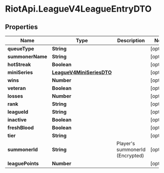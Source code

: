 # RiotApi.LeagueV4LeagueEntryDTO

## Properties
Name | Type | Description | Notes
------------ | ------------- | ------------- | -------------
**queueType** | **String** |  | [optional] 
**summonerName** | **String** |  | [optional] 
**hotStreak** | **Boolean** |  | [optional] 
**miniSeries** | [**LeagueV4MiniSeriesDTO**](LeagueV4MiniSeriesDTO.md) |  | [optional] 
**wins** | **Number** |  | [optional] 
**veteran** | **Boolean** |  | [optional] 
**losses** | **Number** |  | [optional] 
**rank** | **String** |  | [optional] 
**leagueId** | **String** |  | [optional] 
**inactive** | **Boolean** |  | [optional] 
**freshBlood** | **Boolean** |  | [optional] 
**tier** | **String** |  | [optional] 
**summonerId** | **String** | Player&#39;s summonerId (Encrypted) | [optional] 
**leaguePoints** | **Number** |  | [optional] 


